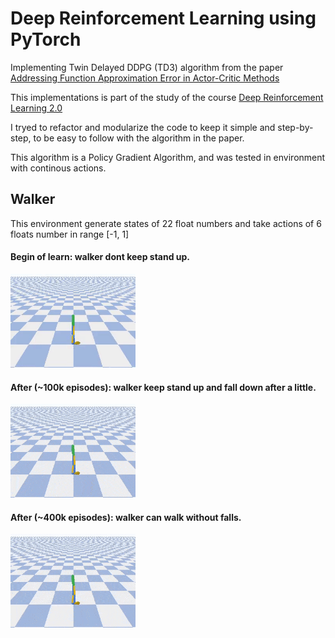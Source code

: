 # Deep Reinforcement Learning using PyTorch
Implementing Twin Delayed DDPG (TD3) algorithm from the paper [Addressing Function Approximation Error in Actor-Critic Methods](https://arxiv.org/abs/1802.09477)

This implementations is part of the study of the course [Deep Reinforcement Learning 2.0](https://www.udemy.com/course/deep-reinforcement-learning)

I tryed to refactor and modularize the code to keep it simple and step-by-step, to be easy to follow with the algorithm in the paper.

This algorithm is a Policy Gradient Algorithm, and was tested in environment with continous actions.

## Walker
This environment generate states of 22 float numbers and take actions of 6 floats number in range [-1, 1]

#### Begin of learn: walker dont keep stand up.
<img src="01-walker/img/walker_1.gif" width="200px">

#### After (~100k episodes): walker keep stand up and fall down after a little.
<img src="01-walker/img/walker_2.gif" width="200px">

#### After (~400k episodes): walker can walk without falls.
<img src="01-walker/img/walker_3.gif" width="200px">